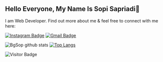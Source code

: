 ## Hello Everyone, My Name Is Sopi Sapriadi👋

I am Web Developer. Find out more about me & feel free to connect with me here:

[![Instagram Badge](https://img.shields.io/badge/-sopi_02-ff69b4?style=flat-square&logo=instagram&logoColor=white&link=https://www.instagram.com/bg.sop/)](https://instagram.com/bg.sop)
[![Gmail Badge](https://img.shields.io/badge/-bgsop19@gmail.com-c14438?style=flat-square&logo=Gmail&logoColor=white&link=mailto:bgsop19@gmail.com)](mailto:bgsop19@gmail.com)

![BgSop github stats](https://github-readme-stats.vercel.app/api?username=BgSop&show_icons=true&theme=cobalt) [![Top Langs](https://github-readme-stats.vercel.app/api/top-langs/?username=BgSop&layout=compact)](https://github.com/BgSop/github-readme-stats) 

![Visitor Badge](https://visitor-badge.laobi.icu/badge?page_id=BgSop)
